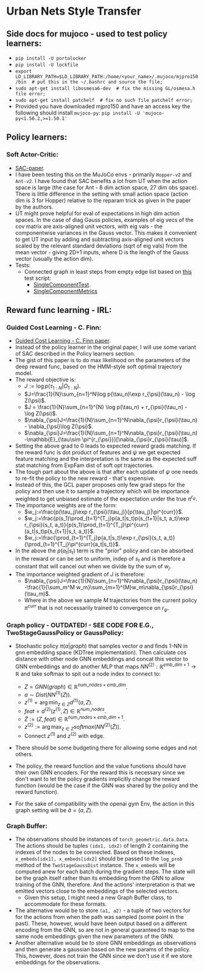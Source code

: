 # Urban Nets Style Transfer

## Side docs for mujoco - used to test policy learners:
* `pip install -U portalocker`
* `pip install -U lockfile`
* `export LD_LIBRARY_PATH=$LD_LIBRARY_PATH:/home/<your_name>/.mujoco/mjpro150/bin  # put this in the ~/.bashrc and source the file;`
* `sudo apt-get install libosmesa6-dev  # fix the missing GL/osmesa.h file error;`
* `sudo apt-get install patchelf  # fix no such file patchelf error;`
* Provided you have downloaded mjpro150 and have an access key the following should install `mujoco-py`:
    `pip install -U 'mujoco-py<1.50.2,>=1.50.1'`

## Policy learners:
### Soft Actor-Critic:
* [SAC-paper](https://arxiv.org/abs/1812.05905).
* I have been testing this on the MuJoCo envs - primarily `Hopper-v2` and `Ant-v2`. I have found that SAC benefits a lot from UT when the action space is large (the case for Ant - 8 dim action space, 27 dim obs space). There is little difference in the setting with small action space (action dim is 3 for Hopper) relative to the reparam trick as given in the paper by the authors.
* UT might prove helpful for eval of expectations in high dim action spaces. In the case of diag Gauss policies, examples of eig vecs of the cov matrix are axis-aligned unit vectors, with eig vals - the componentwise variances in the Gauss vector. This makes it convenient to get UT input by adding and subtracting axis-aligned unit vectors scaled by the relevant standard deviations (sqrt of eig vals) from the mean vector - giving 2D+1 inputs, where D is the length of the Gauss vector (usually the action dim).
* Tests:
    * Connected graph in least steps from empty edge list based on [this](https://github.com/mariovas3/urban-nets-style-transfer/blob/master/tests/test_single_component_graph_sac.py) test script:
        * [SingleComponentTest](https://github.com/mariovas3/urban-nets-style-transfer/tree/master/tests/single-component-10-nodes.png).
        * [SingleComponentMetrics](https://github.com/mariovas3/urban-nets-style-transfer/tree/master/tests/single-component-10-nodes-metrics.png)

## Reward func learning - IRL:
### Guided Cost Learning - C. Finn:
* [Guided Cost Learning - C. Finn paper](https://arxiv.org/abs/1603.00448).
* Instead of the policy learner in the original paper, I will use some variant of SAC described in the Policy learners section.
* The gist of this paper is to do max likelihood on the parameters of the deep reward func, based on the HMM-style soft optimal trajectory model.
* The reward objective is:
    * $J:=\log p(\tau_{1:N}|O_{1:N})$.
    * $J=\frac{1}{N}\sum_{n=1}^N\log p(\tau_n)\exp r_{\psi}(\tau_n) - \log Z(\psi)$.
    * $J = \frac{1}{N}\sum_{n=1}^{N} \log p(\tau_n) + r_{\psi}(\tau_n) - \log Z(\psi)$.
    * $\nabla_{\psi}J=\frac{1}{N}\sum_{n=1}^N\nabla_{\psi}r_{\psi}(\tau_n) - \nabla_{\psi}\log Z(\psi)$.
    * $\nabla_{\psi}J=\frac{1}{N}\sum_{n=1}^N\nabla_{\psi}r_{\psi}(\tau_n) -\mathbb{E}_{\tau\sim \pi^{r_{\psi}}}[\nabla_{\psi}r_{\psi}(\tau)]$.
* Setting the above grad to $0$ leads to expected reward grads matching. If the reward func is dot product of features and $\psi$ we get expected feature matching and the interpretation is the same as the expected suff stat matching from ExpFam dist of soft opt trajectories.
* The tough part about the above is that after each update of $\psi$ one needs to re-fit the policy to the new reward - that's expensive.
* Instead of this, the GCL paper proposes only few grad steps for the policy and then use it to sample a trajectory which will be importance weighted to get unbiased estimate of the expectation under the true $\pi^{r_{\psi}}$.
* The importance weights are of the form:
    * $w_j:=\frac{p(\tau_j)\exp r_{\psi}(\tau_j)}{p(\tau_j)|\pi^{curr}}$.
    * $w_j:=\frac{p(s_1)\prod_{t=1}^{T_j}p(a_t|s_t)p(s_{t+1}|s_t, a_t)\exp r_{\psi}(s_t, a_t)}{p(s_1)\prod_{t=1}^{T_j}\pi^{curr}(a_t|s_t)p(s_{t+1}|s_t, a_t)}$.
    * $w_j:=\frac{\prod_{t=1}^{T_j}p(a_t|s_t)\exp r_{\psi}(s_t, a_t)}{\prod_{t=1}^{T_j}\pi^{curr}(a_t|s_t)}$.
* In the above the $p(a_t|s_t)$ term is the "prior" policy and can be absorbed in the reward or can be set to uniform, indep of $s_t$ and is therefore a constant that will cancel out when we divide by the sum of $w_j$.
* The importance weighted gradient of $J$ is therefore:
    * $\nabla_{\psi}J=\frac{1}{N}\sum_{n=1}^N\nabla_{\psi}r_{\psi}(\tau_n) -\frac{1}{\sum_m^M w_m}\sum_{m=1}^{M}w_m\nabla_{\psi}r_{\psi}(\tau_m)$.
    * Where in the above we sample $M$ trajectories from the current policy $\pi^{curr}$ that is not necessarily trained to convergence on $r_{\psi}$.

### Graph policy - OUTDATED! - SEE CODE FOR E.G., TwoStageGaussPolicy or GaussPolicy:
* Stochastic policy $\pi(a|graph)$ that samples vector $a$ and finds 1-NN in gnn embedding space (KDTree implementation). Then calculate cos distance with other node GNN embeddings and concat this vector to GNN embeddings and do another MLP that maps $NN^{(2)}: \mathbb{R}^{emb\_dim+1}\rightarrow \mathbb{R}$ and take softmax to spit out a node index to connect to:
    * $Z = GNN(graph)\in \mathbb{R}^{num\_nodes\times emb\_dim}$.
    * $a \sim Dist(NN^{(1)}(Z))$.
    * $z^{(1)}= \arg \min_{z\in Z} d^{(1)}(a, Z).$
    * $feat=d^{(2)}(z^{(1)}, Z)\in \mathbb{R}^{num\_nodes}$.
    * $\tilde{Z}:=(Z, feat)\in \mathbb{R}^{num\_nodes\times emb\_dim+1}$.
    * $z^{(2)}:=\arg \max_{z\in Z} softmax(NN^{(2)}(\tilde{Z}))$.
    * Connect $z^{(1)}$ and $z^{(2)}$ with edge.

* There should be some budgeting there for allowing some edges and not others.
* The policy, the reward function and the value functions should have their own GNN encoders. For the reward this is necessary since we don't want to let the policy gradients implicitly change the reward function (would be the case if the GNN was shared by the policy and the reward function).
* For the sake of compatibility with the openai gym Env, the action in this graph setting will be $\tilde{a}=(a, Z)$.

### Graph  Buffer:
* The observations should be instances of `torch_geometric.data.Data`. The actions should be tuples `(idx1, idx2)` of length 2 containing the indexes of the nodes to be connected. Based on these indexes, `x_embeds[idx1], x_embeds[idx2]` should be passed to the `log_prob` method of the `TwoStageGaussDist` instance. The `x_embeds` will be computed anew for each batch during the gradient steps. The state will be the graph itself rather than its embedding from the GNN to allow training of the GNN, therefore. And the actions' interpretation is that we emitted vectors close to the embeddings of the selected vectors.
    * Given this setup, I might need a new Graph Buffer class, to accommodate for these formats.
* The alternative would be to store `(a1, a2)` - a tuple of two vectors for for the actions from when the path was sampled (some point in the past). These, however, would have been output based on a different encoding from the GNN, so are not in general guaranteed to map to the same node embeddings given the new parameters of the GNN.
* Another alternative would be to store GNN embeddings as observations and then generate a gaussian based on the new params of the policy. This, however, does not train the GNN since we don't use it if we store embeddings for the observations.